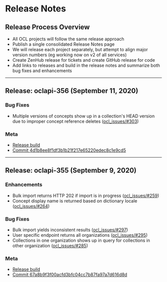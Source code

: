 # Release Notes
## Release Process Overview
* All OCL projects will follow the same release approach
* Publish a single consolidated Release Notes page
* We will release each project separately, but attempt to align major version numbers (eg working now on v2 of all services)
* Create ZenHub release for tickets and create GitHub release for code
* Add links to releases and build in the release notes and summarize both bug fixes and enhancements

***

## Release: oclapi-356 (September 11, 2020)
### Bug Fixes
* Multiple versions of concepts show up in a collection's HEAD version due to improper concept reference deletes ([ocl_issues/#303](https://github.com/openconceptlab/ocl_issues/issues/303))
### Meta
* [Release build](https://ci.openmrs.org/browse/OCL-OA-355)
* [Commit 4d1b8ee8f1df3b1b21f217e65220edec8c1e9cd5](https://github.com/OpenConceptLab/oclapi/commit/4d1b8ee8f1df3b1b21f217e65220edec8c1e9cd5)

***


## Release: oclapi-355 (September 9, 2020)
### Enhancements
* Bulk import returns HTTP 202 if import is in progress ([ocl_issues/#259](https://github.com/openconceptlab/ocl_issues/issues/259))
* Concept display name is returned based on dictionary locale ([ocl_issues/#264](https://github.com/openconceptlab/ocl_issues/issues/264))
### Bug Fixes
* Bulk import yields inconsistent results ([ocl_issues/#297](https://github.com/openconceptlab/ocl_issues/issues/297))
* User specific endpoint returns all organizations ([ocl_issues/#295](https://github.com/openconceptlab/ocl_issues/issues/295))
* Collections in one organization shows up in query for collections in other organization ([ocl_issues/#285](https://github.com/openconceptlab/ocl_issues/issues/285))
### Meta
* [Release build](https://ci.openmrs.org/browse/OCL-OA-355)
* [Commit 67a8b9f3f00acfd3bfc04cc7b87fa97a7d616d8d](https://github.com/OpenConceptLab/oclapi/commit/67a8b9f3f00acfd3bfc04cc7b87fa97a7d616d8d)
